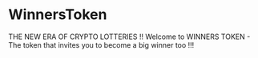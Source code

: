 # WinnersToken
THE NEW ERA OF CRYPTO LOTTERIES !! Welcome to WINNERS TOKEN - The token that invites you to become a big winner too !!!
